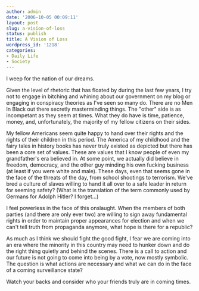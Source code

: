 ```yaml
---
author: admin
date: '2006-10-05 00:09:11'
layout: post
slug: a-vision-of-loss
status: publish
title: A Vision of Loss
wordpress_id: '1218'
categories:
- Daily Life
- Society
---
```

I weep for the nation of our dreams.

Given the level of rhetoric that has floated by during the last few years, I try not to engage in bitching and whining about our government on my blog or engaging in conspiracy theories as I've seen so many do. There are no Men In Black out there secretly masterminding things. The "other" side is as incompetant as they seem at times. What they do have is time, patience, money, and, unfortunately, the majority of my fellow citizens on their sides.

My fellow Americans seem quite happy to hand over their rights and the rights of their children in this period. The America of my childhood and the fairy tales in history books has never truly existed as depicted but there has been a core set of values. These are values that I know people of even my grandfather's era believed in. At some point, we actually did believe in freedom, democracy, and the other guy minding his own fucking business (at least if you were white and male). These days, even that seems gone in the face of the threats of the day, from school shootings to terrorism. We've bred a culture of slaves willing to hand it all over to a safe leader in return for seeming safety? (What is the translation of the term commonly used by Germans for Adolph Hitler? I forget...)

I feel powerless in the face of this onslaught. When the members of both parties (and there are only ever two) are willing to sign away fundamental rights in order to maintain proper appearances for election and when we can't tell truth from propaganda anymore, what hope is there for a republic?

As much as I think we should fight the good fight, I fear we are coming into an era where the minority in this country may need to hunker down and do the right thing quietly and behind the scenes. There is a call to action and our future is not going to come into being by a vote, now mostly symbolic. The question is what actions are necessary and what we can do in the face of a coming surveillance state?

Watch your backs and consider who your friends truly are in coming times.
